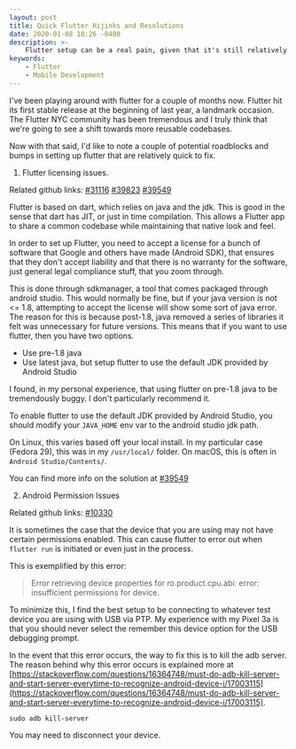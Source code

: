 ```yaml
---
layout: post
title: Quick Flutter Hijinks and Resolutions
date: 2020-01-08 18:26 -0400
description: >-
    Flutter setup can be a real pain, given that it's still relatively new software. Here are some solutions to common issues.
keywords:
    - Flutter
    - Mobile Development
---
```


I've been playing around with flutter for a couple of months now. Flutter hit its first stable release at the beginning of last year, a landmark occasion. The Flutter NYC community has been tremendous and I truly think that we're going to see a shift towards more reusable codebases.

Now with that said, I'd like to note a couple of potential roadblocks and bumps in setting up flutter that are relatively quick to fix.

1. Flutter licensing issues.

Related github links:
[#31116](https://github.com/flutter/flutter/issues/31116)
[#39823](https://github.com/flutter/flutter/issues/39823)
[#39549](https://github.com/flutter/flutter/issues/39549)


Flutter is based on dart, which relies on java and the jdk. This is good in the sense that dart has JIT, or just in time compilation. This allows a Flutter app to share a common codebase while maintaining that native look and feel.

In order to set up Flutter, you need to accept a license for a bunch of software that Google and others have made (Android SDK), that ensures that they don't accept liability and that there is no warranty for the software, just general legal compliance stuff, that you zoom through.

This is done through sdkmanager, a tool that comes packaged through android studio. This would normally be fine, but if your java version is not <= 1.8, attempting to accept the license will show some sort of java error. The reason for this is because post-1.8, java removed a series of libraries it felt was unnecessary for future versions. This means that if you want to use flutter, then you have two options.

* Use pre-1.8 java
* Use latest java, but setup flutter to use the default JDK provided by Android Studio

I found, in my personal experience, that using flutter on pre-1.8 java to be tremendously buggy. I don't particularly recommend it.

To enable flutter to use the default JDK provided by Android Studio, you should modify your `JAVA_HOME` env var to the android studio jdk path.

On Linux, this varies based off your local install. In my particular case (Fedora 29), this was in my `/usr/local/` folder. On macOS, this is often in `Android Studio/Contents/`.

You can find more info on the solution at [#39549](https://github.com/flutter/flutter/issues/39549)

2. Android Permission Issues

Related github links:
[#10330](https://github.com/flutter/flutter/issues/10330)

It is sometimes the case that the device that you are using may not have certain permissions enabled. This can cause flutter to error out when `flutter run` is initiated or even just in the process.

This is exemplified by this error:

> Error retrieving device properties for ro.product.cpu.abi: error: insufficient permissions for device.

To minimize this, I find the best setup to be connecting to whatever test device you are using with USB via PTP. My experience with my Pixel 3a is that you should never select the remember this device option for the USB debugging prompt.

In the event that this error occurs, the way to fix this is to kill the adb server. The reason behind why this error occurs is explained more at [https://stackoverflow.com/questions/16364748/must-do-adb-kill-server-and-start-server-everytime-to-recognize-android-device-i/17003115](https://stackoverflow.com/questions/16364748/must-do-adb-kill-server-and-start-server-everytime-to-recognize-android-device-i/17003115).

`sudo adb kill-server`

You may need to disconnect your device.